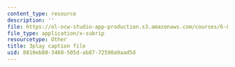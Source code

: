 ```yaml
---
content_type: resource
description: ''
file: https://ol-ocw-studio-app-production.s3.amazonaws.com/courses/6-849-geometric-folding-algorithms-linkages-origami-polyhedra-fall-2012/8810eb803460505dab8772590a9aad5d_voMyQUarX-k.vtt
file_type: application/x-subrip
resourcetype: Other
title: 3play caption file
uid: 8810eb80-3460-505d-ab87-72590a9aad5d
---
```

